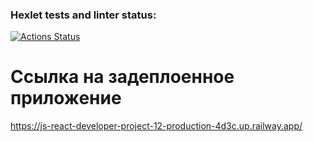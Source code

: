 ### Hexlet tests and linter status:

[![Actions Status](https://github.com/Muhozhukov/js-react-developer-project-12/workflows/hexlet-check/badge.svg)](https://github.com/Muhozhukov/js-react-developer-project-12/actions)

# Ссылка на задеплоенное приложение

https://js-react-developer-project-12-production-4d3c.up.railway.app/
